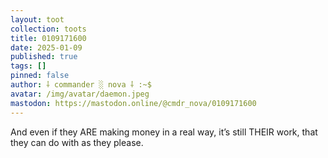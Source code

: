 ```yaml
---
layout: toot
collection: toots
title: 0109171600
date: 2025-01-09
published: true
tags: []
pinned: false
author: ⸸ commander ░ nova ⸸ :~$
avatar: /img/avatar/daemon.jpeg
mastodon: https://mastodon.online/@cmdr_nova/0109171600
---
```


And even if they ARE making money in a real way, it’s still THEIR work, that they can do with as they please.
